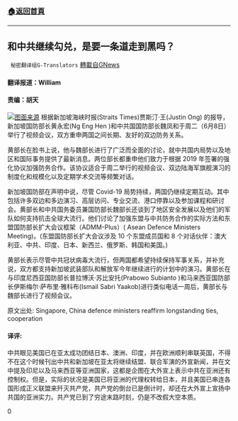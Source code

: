 ###  [:house:返回首頁](https://github.com/ourhimalayas/txt)
---

## 和中共继续勾兑，是要一条道走到黑吗？
` 秘密翻译组G-Translators` [轉載自GNews](https://gnews.org/zh-hans/1307492/)

#### 翻译报道：William

#### 责编：胡天
![]()![](https://gnews-media-offload.s3.amazonaws.com/wp-content/uploads/2021/06/08081726/1.jpg-1.png)[图面来源](http://2019%20https//www.followcn.com/singapore-china-sign-defence-agreement-to-scale-up-army-navy-exercises-establish-regular-dialogue/)
根据新加坡海峡时报(Straits Times)贾斯汀·王(Justin Ong) 的报导，新加坡国防部长黄永宏(Ng Eng Hen )和中共国国防部长魏凤和于周二（6月8日）举行了视频会议，双方重申两国之间长期、友好的双边防务关系。

黄部长在脸书上说，他与魏部长进行了广泛而全面的讨论，就中共国内局势以及地区和国际事务提供了最新消息。两位部长都重申他们致力于根据 2019 年签署的强化协议加强防务合作。该协议适合于周二举行的视频会议、双边陆海军旗舰演习的制度化和规模化以及定期学术交流等频繁对话。

新加坡国防部在声明中说，尽管 Covid-19 局势持续，两国仍继续定期互动。其中包括许多双边和多边演习、高层访问、专业交流、港口停靠以及参加课程和研讨会。黄部长和中共国务委员兼国防部长魏部长还谈到了地区安全发展以及他们的军队如何支持抗击全球大流行。他们讨论了加强东盟与中共防务合作的实际方法和东盟国防部长扩大会议框架（ADMM-Plus）( Asean Defence Ministers Meeting)。(东盟国防部长扩大会议涉及 10 个东盟成员国和 8 个对话伙伴：澳大利亚、中共、印度、日本、新西兰、俄罗斯、韩国和美国。)

黄部长表示尽管中共冠状病毒大流行，但两国都希望持续保持军事关系，并补充说，双方都支持新加坡武装部队和解放军今年继续进行的计划中的演习。黄部长在与印度尼西亚国防部长普拉博沃·苏比安托(Prabowo Subianto )和马来西亚国防部长伊斯梅尔·萨布里·雅科布(Ismail Sabri Yaakob)进行类似电话一周后，黄部长与魏部长进行了视频会议。

原文出处: Singapore, China defence ministers reaffirm longstanding ties, cooperation

#### 译评:

中共眼见美国已在亚太成功团结日本、澳洲、印度，并在欧洲顺利串联英国，不得不在这个时候刊出中共和新加坡在亚太将继续结盟、联合军演的外宣新闻，并在文中提及印尼以及马来西亚等亚洲国家，这都是企图在大外宣上表示中共在亚洲还有控制权。但是，实际的状况是美国已将亚洲的代理权转给日本，并且美国已串连各国形成正义联盟来歼灭共产党，共产党的倒台已是倒计时，却还在大外宣上宣扬中共国的亚洲实力。共产党已到了穷途末路时刻，仍是不改假大空本质。

0
